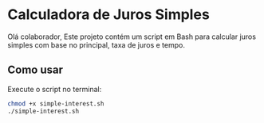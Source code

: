 # Calculadora de Juros Simples

Olá colaborador, 
Este projeto contém um script em Bash para calcular juros simples com base no principal, taxa de juros e tempo.

## Como usar

Execute o script no terminal:

```bash
chmod +x simple-interest.sh
./simple-interest.sh
